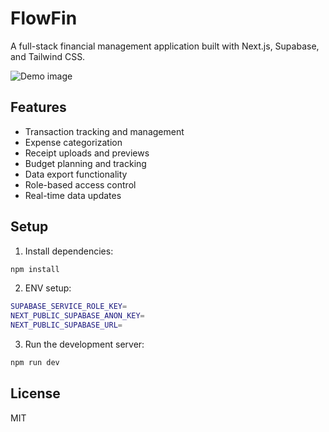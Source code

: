 # FlowFin

A full-stack financial management application built with Next.js, Supabase, and Tailwind CSS.

![Demo image]()

## Features

- Transaction tracking and management
- Expense categorization
- Receipt uploads and previews
- Budget planning and tracking
- Data export functionality
- Role-based access control
- Real-time data updates

## Setup

1. Install dependencies:
```bash
npm install
```

2. ENV setup:
```bash
SUPABASE_SERVICE_ROLE_KEY=
NEXT_PUBLIC_SUPABASE_ANON_KEY=
NEXT_PUBLIC_SUPABASE_URL=
```

3. Run the development server:
```bash
npm run dev
```


## License

MIT